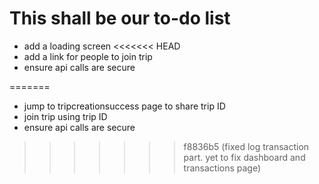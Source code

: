 # This shall be our to-do list

- add a loading screen
<<<<<<< HEAD
- add a link for people to join trip
- ensure api calls are secure

=======
- jump to tripcreationsuccess page to share trip ID
- join trip using trip ID
- ensure api calls are secure
>>>>>>> f8836b5 (fixed log transaction part. yet to fix dashboard and transactions page)
